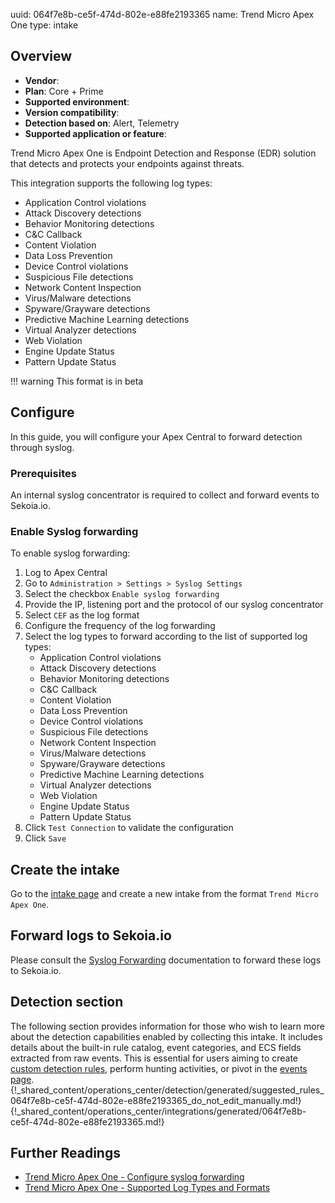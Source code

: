 uuid: 064f7e8b-ce5f-474d-802e-e88fe2193365
name: Trend Micro Apex One
type: intake

## Overview
- **Vendor**:
- **Plan**: Core + Prime
- **Supported environment**:
- **Version compatibility**:
- **Detection based on**: Alert, Telemetry
- **Supported application or feature**:

Trend Micro Apex One is Endpoint Detection and Response (EDR) solution that detects and protects your endpoints against threats.

This integration supports the following log types:

- Application Control violations
- Attack Discovery detections
- Behavior Monitoring detections
- C&C Callback
- Content Violation
- Data Loss Prevention
- Device Control violations
- Suspicious File detections
- Network Content Inspection
- Virus/Malware detections
- Spyware/Grayware detections
- Predictive Machine Learning detections
- Virtual Analyzer detections
- Web Violation
- Engine Update Status
- Pattern Update Status


!!! warning
    This format is in beta



## Configure

In this guide, you will configure your Apex Central to forward detection through syslog.

### Prerequisites

An internal syslog concentrator is required to collect and forward events to Sekoia.io.

### Enable Syslog forwarding

To enable syslog forwarding:

1. Log to Apex Central
2. Go to `Administration > Settings > Syslog Settings`
3. Select the checkbox `Enable syslog forwarding`
4. Provide the IP, listening port and the protocol of our syslog concentrator
5. Select `CEF` as the log format
6. Configure the frequency of the log forwarding
7. Select the log types to forward according to the list of supported log types:
	- Application Control violations
	- Attack Discovery detections
	- Behavior Monitoring detections
	- C&C Callback
	- Content Violation
	- Data Loss Prevention
	- Device Control violations
	- Suspicious File detections
	- Network Content Inspection
	- Virus/Malware detections
	- Spyware/Grayware detections
	- Predictive Machine Learning detections
	- Virtual Analyzer detections
	- Web Violation
	- Engine Update Status
	- Pattern Update Status
8. Click `Test Connection` to validate the configuration
9. Click `Save`

## Create the intake

Go to the [intake page](https://app.sekoia.io/operations/intakes) and create a new intake from the format `Trend Micro Apex One`.

## Forward logs to Sekoia.io

Please consult the [Syslog Forwarding](/integration/ingestion_methods/syslog/sekoiaio_forwarder/) documentation to forward these logs to Sekoia.io.


## Detection section

The following section provides information for those who wish to learn more about the detection capabilities enabled by collecting this intake. It includes details about the built-in rule catalog, event categories, and ECS fields extracted from raw events. This is essential for users aiming to create [custom detection rules](/docs/xdr/features/detect/sigma.md), perform hunting activities, or pivot in the [events page](/docs/xdr/features/investigate/events.md).
{!_shared_content/operations_center/detection/generated/suggested_rules_064f7e8b-ce5f-474d-802e-e88fe2193365_do_not_edit_manually.md!}
{!_shared_content/operations_center/integrations/generated/064f7e8b-ce5f-474d-802e-e88fe2193365.md!}

## Further Readings

- [Trend Micro Apex One - Configure syslog forwarding](https://docs.trendmicro.com/en-us/enterprise/trend-micro-apex-central-2019-online-help/detections/logs_001/syslog-forwarding.aspx)
- [Trend Micro Apex One - Supported Log Types and Formats](https://docs.trendmicro.com/en-us/enterprise/trend-micro-apex-central-2019-online-help/detections/logs_001/syslog-forwarding/syslog-log-types-for.aspx)
